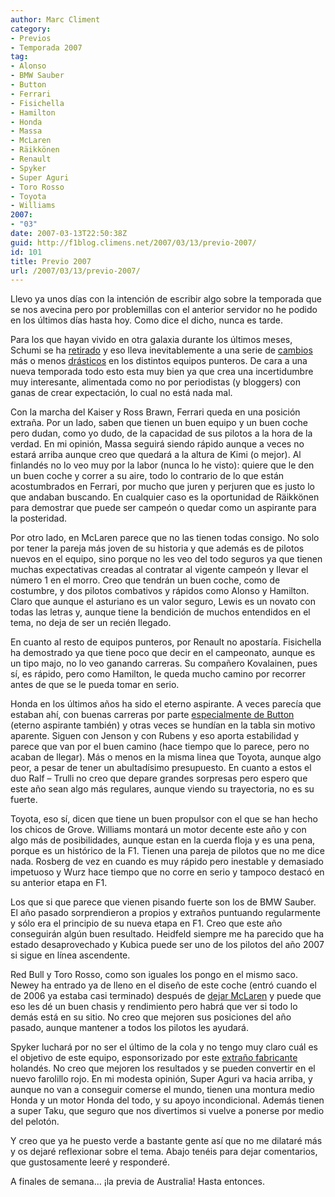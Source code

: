 ```yaml
---
author: Marc Climent
category:
- Previos
- Temporada 2007
tag:
- Alonso
- BMW Sauber
- Button
- Ferrari
- Fisichella
- Hamilton
- Honda
- Massa
- McLaren
- Räikkönen
- Renault
- Spyker
- Super Aguri
- Toro Rosso
- Toyota
- Williams
2007:
- "03"
date: 2007-03-13T22:50:38Z
guid: http://f1blog.climens.net/2007/03/13/previo-2007/
id: 101
title: Previo 2007
url: /2007/03/13/previo-2007/
---
```


Llevo ya unos días con la intención de escribir algo sobre la temporada que se nos avecina pero por problemillas con el anterior servidor no he podido en los últimos días hasta hoy. Como dice el dicho, nunca es tarde.

Para los que hayan vivido en otra galaxia durante los últimos meses, Schumi se ha [retirado](http://f1.informativos.telecinco.es/f1_210.htm "Schumacher se retirará de la Fórmula 1 después del Mundial") y eso lleva inevitablemente a una serie de [cambios](http://www.motorpasion.com/2005/12/19-alonso-ficha-por-mclaren-para-2007 "Alonso ficha por McLaren") más o menos [drásticos](http://www.20minutos.es/noticia/146319/0/Raikkonen/Ferrari/2007/ "Räikkönen correrá en Ferrari") en los distintos equipos punteros. De cara a una nueva temporada todo esto esta muy bien ya que crea una incertidumbre muy interesante, alimentada como no por periodistas (y bloggers) con ganas de crear expectación, lo cual no está nada mal.

Con la marcha del Kaiser y Ross Brawn, Ferrari queda en una posición extraña. Por un lado, saben que tienen un buen equipo y un buen coche pero dudan, como yo dudo, de la capacidad de sus pilotos a la hora de la verdad. En mi opinión, Massa seguirá siendo rápido aunque a veces no estará arriba aunque creo que quedará a la altura de Kimi (o mejor). Al finlandés no lo veo muy por la labor (nunca lo he visto): quiere que le den un buen coche y correr a su aire, todo lo contrario de lo que están acostumbrados en Ferrari, por mucho que juren y perjuren que es justo lo que andaban buscando. En cualquier caso es la oportunidad de Räikkönen para demostrar que puede ser campeón o quedar como un aspirante para la posteridad.

Por otro lado, en McLaren parece que no las tienen todas consigo. No solo por tener la pareja más joven de su historia y que además es de pilotos nuevos en el equipo, sino porque no les veo del todo seguros ya que tienen muchas expectativas creadas al contratar al vigente campeón y llevar el número 1 en el morro. Creo que tendrán un buen coche, como de costumbre, y dos pilotos combativos y rápidos como Alonso y Hamilton. Claro que aunque el asturiano es un valor seguro, Lewis es un novato con todas las letras y, aunque tiene la bendición de muchos entendidos en el tema, no deja de ser un recién llegado.

En cuanto al resto de equipos punteros, por Renault no apostaría. Fisichella ha demostrado ya que tiene poco que decir en el campeonato, aunque es un tipo majo, no lo veo ganando carreras. Su compañero Kovalainen, pues sí, es rápido, pero como Hamilton, le queda mucho camino por recorrer antes de que se le pueda tomar en serio.

Honda en los últimos años ha sido el eterno aspirante. A veces parecía que estaban ahí, con buenas carreras por parte [especialmente de Button](http://f1blog.climens.net/2006/08/08/cronica-gp-hungria/ "Crónica GP Hungría") (eterno aspirante también) y otras veces se hundían en la tabla sin motivo aparente. Siguen con Jenson y con Rubens y eso aporta estabilidad y parece que van por el buen camino (hace tiempo que lo parece, pero no acaban de llegar). Más o menos en la misma linea que Toyota, aunque algo peor, a pesar de tener un abultadísimo presupuesto. En cuanto a estos el duo Ralf &#8211; Trulli no creo que depare grandes sorpresas pero espero que este año sean algo más regulares, aunque viendo su trayectoria, no es su fuerte.

Toyota, eso sí, dicen que tiene un buen propulsor con el que se han hecho los chicos de Grove. Williams montará un motor decente este año y con algo más de posibilidades, aunque estan en la cuerda floja y es una pena, porque es un histórico de la F1. Tienen una pareja de pilotos que no me dice nada. Rosberg de vez en cuando es muy rápido pero inestable y demasiado impetuoso y Wurz hace tiempo que no corre en serio y tampoco destacó en su anterior etapa en F1.

Los que si que parece que vienen pisando fuerte son los de BMW Sauber. El año pasado sorprendieron a propios y extraños puntuando regularmente y sólo era el principio de su nueva etapa en F1. Creo que este año conseguirán algún buen resultado. Heidfeld siempre me ha parecido que ha estado desaprovechado y Kubica puede ser uno de los pilotos del año 2007 si sigue en línea ascendente.

Red Bull y Toro Rosso, como son iguales los pongo en el mismo saco. Newey ha entrado ya de lleno en el diseño de este coche (entró cuando el de 2006 ya estaba casi terminado) después de [dejar McLaren](http://f1blog.climens.net/2005/11/09/newey-abandona-mclaren "Newey abandona McLaren") y puede que eso les dé un buen chasis y rendimiento pero habrá que ver si todo lo demás está en su sitio. No creo que mejoren sus posiciones del año pasado, aunque mantener a todos los pilotos les ayudará.

Spyker luchará por no ser el último de la cola y no tengo muy claro cuál es el objetivo de este equipo, esponsorizado por este [extraño fabricante](http://www.spykercars.nl/ "Spyker Cars") holandés. No creo que mejoren los resultados y se pueden convertir en el nuevo farolillo rojo. En mi modesta opinión, Super Aguri va hacia arriba, y aunque no van a conseguir comerse el mundo, tienen una montura medio Honda y un motor Honda del todo, y su apoyo incondicional. Además tienen a super Taku, que seguro que nos divertimos si vuelve a ponerse por medio del pelotón.

Y creo que ya he puesto verde a bastante gente así que no me dilataré más y os dejaré reflexionar sobre el tema. Abajo tenéis para dejar comentarios, que gustosamente leeré y responderé.

A finales de semana&#8230; ¡la previa de Australia! Hasta entonces.